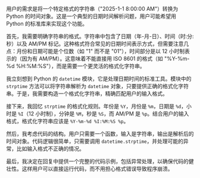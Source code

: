 用户的需求是将一个特定格式的字符串（"2025-1-1 8:00:00 AM"）转换为 Python 的时间对象。这是一个典型的日期时间解析问题，用户可能希望用 Python 的标准库来实现这个功能。

首先，我需要明确字符串的格式。字符串中包含了日期（年-月-日）、时间（时:分:秒）以及 AM/PM 标记。这种格式符合常见的日期时间表示方式，但需要注意几点：月份和日期可能是个位数（如 "1" 而不是 "01"），时间部分是以 12 小时制表示的（因为有 AM/PM）。这意味着不能直接用 ISO 8601 的格式（如 "%Y-%m-%d %H:%M:%S"），而是需要一个更灵活的格式化字符串。

我立刻想到 Python 的 `datetime` 模块，它是处理日期时间的标准工具。模块中的 `strptime` 方法可以将字符串解析为 `datetime` 对象，只要提供正确的格式化字符串。于是，我需要构造一个格式化字符串，精确匹配用户的输入格式。

接下来，我回忆 `strptime` 的格式化规则。年份是 `%Y`，月份是 `%m`，日期是 `%d`，小时是 `%I`（12 小时制），分钟是 `%M`，秒是 `%S`，而 AM/PM 是 `%p`。结合用户的输入格式，格式化字符串应该是 `%Y-%m-%d %I:%M:%S %p`。

然后，我考虑代码的结构。用户只需要一个函数，输入是字符串，输出是解析后的时间对象。代码逻辑很简单，只需要调用 `datetime.strptime`，并处理可能的异常，比如输入格式不正确的情况。

最后，我决定在回复中提供一个完整的代码示例，包括异常处理，以确保代码的健壮性。这样用户可以直接运行代码，而不用担心格式错误导致程序崩溃。